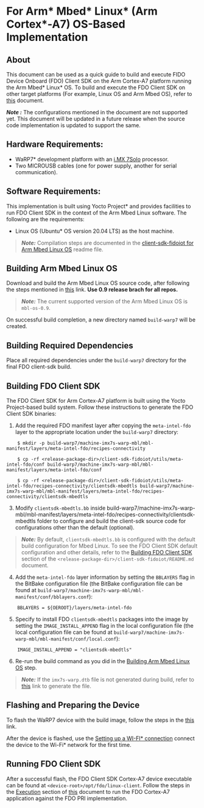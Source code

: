 # For Arm* Mbed* Linux* (Arm Cortex*-A7) OS-Based Implementation
## About

This document can be used as a quick guide to build and execute FIDO Device Onboard (FDO) Client SDK on the Arm Cortex-A7 platform running the Arm Mbed* Linux* OS. To build and execute the FDO Client SDK on other target platforms (For example, Linux OS and Arm Mbed OS), refer to [this](setup.md) document.

***Note :*** The configurations mentioned in the document are not supported yet. This document will be updated in a future release when the source code implementation is updated to support the same.

## Hardware Requirements:
- WaRP7* development platform with an [i.MX 7Solo](https://www.nxp.com/products/processors-and-microcontrollers/arm-based-processors-and-mcus/i.mx-applications-processors/i.mx-7-processors/i.mx-7solo-processors-heterogeneous-processing-with-arm-cortex-a7-and-cortex-m4-cores:i.MX7S) processor.
- Two MICROUSB cables (one for power supply, another for serial communication).

## Software Requirements:
This implementation is built using Yocto Project* and provides facilities to run FDO Client SDK in the context of the Arm Mbed Linux software. The following are the requirements:

- Linux OS (Ubuntu* OS version 20.04 LTS) as the host machine.

> ***Note:*** Compilation steps are documented in the [ client-sdk-fidoiot for Arm Mbed Linux OS](mbed_linux.md) readme file.

## Building Arm Mbed Linux OS
Download and build the Arm Mbed Linux OS source code, after following the steps mentioned in [this](https://github.com/ARMmbed/mbl-docs/tree/v0.9/Docs) link. **Use 0.9 release brach for all repos.**

> ***Note:*** The current supported version of the Arm Mbed Linux OS is `mbl-os-0.9`.

On successful build completion, a new directory named `build-warp7` will be created.

## Building Required Dependencies
Place all required dependencies under the `build-warp7` directory for the final FDO client-sdk build.

## Building FDO Client SDK
The FDO Client SDK for Arm Cortex-A7 platform is built using the Yocto Project-based build system. Follow these instructions to generate the FDO Client SDK binaries:

1. Add the required FDO manifest layer after copying the `meta-intel-fdo` layer to the appropriate location under the `build-warp7` directory:
```shell
	$ mkdir -p build-warp7/machine-imx7s-warp-mbl/mbl-manifest/layers/meta-intel-fdo/recipes-connectivity
	
	$ cp -rf <release-package-dir>/client-sdk-fidoiot/utils/meta-intel-fdo/conf build-warp7/machine-imx7s-warp-mbl/mbl-manifest/layers/meta-intel-fdo/conf
	
	$ cp -rf <release-package-dir>/client-sdk-fidoiot/utils/meta-intel-fdo/recipes-connectivity/clientsdk-mbedtls build-warp7/machine-imx7s-warp-mbl/mbl-manifest/layers/meta-intel-fdo/recipes-connectivity/clientsdk-mbedtls
```

3. Modify `clientsdk-mbedtls.bb` inside build-warp7/machine-imx7s-warp-mbl/mbl-manifest/layers/meta-intel-fdo/recipes-connectivity/clientsdk-mbedtls folder to configure and build the client-sdk source code for configurations other than the default (optional).

>***Note:*** By default, `clientsdk-mbedtls.bb` is configured with the default build configuration for Mbed Linux. To see the FDO Client SDK default configuration and other details, refer to the [Building  FDO Client SDK](build_conf.md) section of the `<release-package-dir>/client-sdk-fidoiot/README.md` document.

4. Add the `meta-intel-fdo` layer information by setting the `BBLAYERS` flag in the BitBake configuration file (the BitBake configuration file can be found at `build-warp7/machine-imx7s-warp-mbl/mbl-manifest/conf/bblayers.conf`):

```shell
    BBLAYERS = ${OEROOT}/layers/meta-intel-fdo
```

5. Specify to install FDO `clientsdk-mbedtls` packages into the image by setting the `IMAGE_INSTALL_APPEND` flag in the local configuration file (the local configuration file can be found at `build-warp7/machine-imx7s-warp-mbl/mbl-manifest/conf/local.conf`):

```shell
    IMAGE_INSTALL_APPEND = "clientsdk-mbedtls"
```

6. Re-run the build command as you did in the [Building Arm Mbed Linux OS](#building-mbed-linux) step.
> ***Note:*** If the `imx7s-warp.dtb` file is not generated during build, refer to [this](https://github.com/WaRP7/linux-fslc/) link to generate the file.

## Flashing and Preparing the Device

To flash the WaRP7 device with the build image, follow the steps in the [this](https://os.mbed.com/docs/mbed-linux-os/v0.6/first-image/warp7-devices.html) link.

After the device is flashed, use the [Setting up a WI-FI* connection](https://github.com/ARMmbed/mbl-docs/blob/v0.9/Docs/install_mbl_on_device/connect_network_and_pelion/connect_network.md) connect the device to the Wi-Fi* network for the first time.

## Running FDO Client SDK
After a successful flash, the  FDO Client SDK Cortex-A7 device executable can be found at `<device-root>/opt/fdo/linux-client`. Follow the steps in the [Execution](./linux.md#run_linux_fdo) section of [this](./linux.md) document to run the FDO Cortex-A7 application against the FDO PRI implementation.
